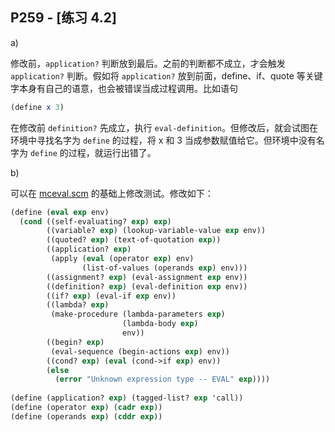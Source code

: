 ## P259 - [练习 4.2]

a)

修改前，`application?` 判断放到最后。之前的判断都不成立，才会触发 `application?` 判断。假如将 `application?` 放到前面，define、if、quote 等关键字本身有自己的语意，也会被错误当成过程调用。比如语句

``` Scheme
(define x 3)
```

在修改前 `definition?` 先成立，执行 `eval-definition`。但修改后，就会试图在环境中寻找名字为 `define` 的过程，将 x 和 3 当成参数赋值给它。但环境中没有名字为 `define` 的过程，就运行出错了。

b)

可以在 [mceval.scm](./mceval.scm) 的基础上修改测试。修改如下：

``` Scheme
(define (eval exp env)
  (cond ((self-evaluating? exp) exp)
        ((variable? exp) (lookup-variable-value exp env))
        ((quoted? exp) (text-of-quotation exp))
        ((application? exp)
         (apply (eval (operator exp) env)
                (list-of-values (operands exp) env)))
        ((assignment? exp) (eval-assignment exp env))
        ((definition? exp) (eval-definition exp env))
        ((if? exp) (eval-if exp env))
        ((lambda? exp)
         (make-procedure (lambda-parameters exp)
                         (lambda-body exp)
                         env))
        ((begin? exp) 
         (eval-sequence (begin-actions exp) env))
        ((cond? exp) (eval (cond->if exp) env))
        (else
          (error "Unknown expression type -- EVAL" exp))))
          
(define (application? exp) (tagged-list? exp 'call))
(define (operator exp) (cadr exp))
(define (operands exp) (cddr exp))
```
